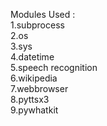 Modules Used :\
  1.subprocess\
  2.os\
  3.sys\
  4.datetime\
  5.speech recognition\
  6.wikipedia\
  7.webbrowser\
  8.pyttsx3\
  9.pywhatkit

